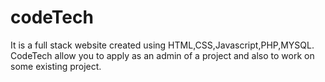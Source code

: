 # codeTech
It is a full stack website created using HTML,CSS,Javascript,PHP,MYSQL.
CodeTech allow you to apply as an admin of a project and also to work on some existing project.

